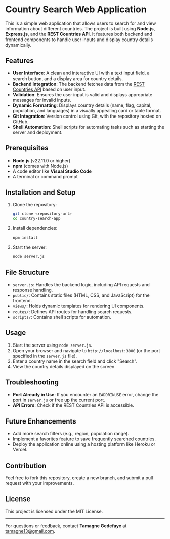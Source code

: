 # Country Search Web Application

This is a simple web application that allows users to search for and view information about different countries. The project is built using **Node.js**, **Express.js**, and the **REST Countries API**. It features both backend and frontend components to handle user inputs and display country details dynamically.

## Features
- **User Interface**: A clean and interactive UI with a text input field, a search button, and a display area for country details.
- **Backend Integration**: The backend fetches data from the [REST Countries API](https://restcountries.com/) based on user input.
- **Validation**: Ensures the user input is valid and displays appropriate messages for invalid inputs.
- **Dynamic Formatting**: Displays country details (name, flag, capital, population, and languages) in a visually appealing card or table format.
- **Git Integration**: Version control using Git, with the repository hosted on GitHub.
- **Shell Automation**: Shell scripts for automating tasks such as starting the server and deployment.

## Prerequisites
- **Node.js** (v22.11.0 or higher)
- **npm** (comes with Node.js)
- A code editor like **Visual Studio Code**
- A terminal or command prompt

## Installation and Setup
1. Clone the repository:
   ```bash
   git clone <repository-url>
   cd country-search-app
   ```
2. Install dependencies:
   ```bash
   npm install
   ```
3. Start the server:
   ```bash
   node server.js
   ```

## File Structure
- `server.js`: Handles the backend logic, including API requests and response handling.
- `public/`: Contains static files (HTML, CSS, and JavaScript) for the frontend.
- `views/`: Holds dynamic templates for rendering UI components.
- `routes/`: Defines API routes for handling search requests.
- `scripts/`: Contains shell scripts for automation.

## Usage
1. Start the server using `node server.js`.
2. Open your browser and navigate to `http://localhost:3000` (or the port specified in the `server.js` file).
3. Enter a country name in the search field and click "Search".
4. View the country details displayed on the screen.

## Troubleshooting
- **Port Already in Use**: If you encounter an `EADDRINUSE` error, change the port in `server.js` or free up the current port.
- **API Errors**: Check if the REST Countries API is accessible.

## Future Enhancements
- Add more search filters (e.g., region, population range).
- Implement a favorites feature to save frequently searched countries.
- Deploy the application online using a hosting platform like Heroku or Vercel.

## Contribution
Feel free to fork this repository, create a new branch, and submit a pull request with your improvements.

## License
This project is licensed under the MIT License.

---

For questions or feedback, contact **Tamagne Gedefaye** at tamagne13@gmail.com.

